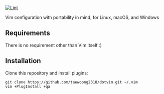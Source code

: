 [![Lint](https://github.com/taewoong2318/dotvim/actions/workflows/lint.yml/badge.svg)](https://github.com/taewoong2318/dotvim/actions/workflows/lint.yml)

Vim configuration with portability in mind, for Linux, macOS, and Windows

## Requirements

There is no requirement other than Vim itself :)

## Installation

Clone this repository and install plugins:

    git clone https://github.com/taewoong2318/dotvim.git ~/.vim
    vim +PlugInstall +qa
